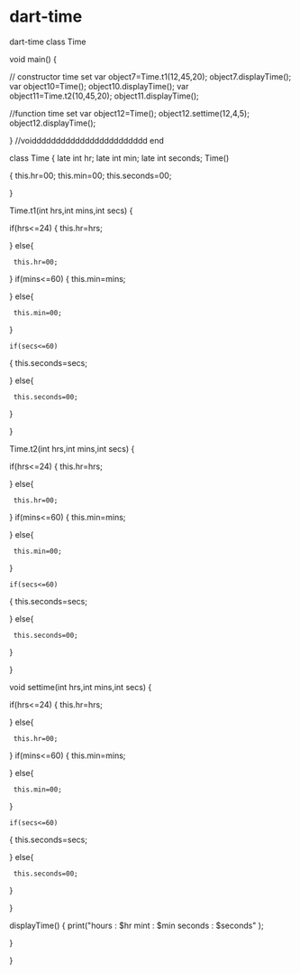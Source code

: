 # dart-time
dart-time
class Time



void main() {
 
    
  // constructor time set
   var object7=Time.t1(12,45,20);
  object7.displayTime();
   var object10=Time();
   object10.displayTime();
    var object11=Time.t2(10,45,20);
   object11.displayTime();
  
  //function time set
   var object12=Time();
  object12.settime(12,4,5);
  object12.displayTime();
  
  
} //voidddddddddddddddddddddddd   end

class Time 
{ late int hr;
late int min;
late int seconds;
Time()
  
{
  this.hr=00;
  this.min=00;
  this.seconds=00;
  
  
}
 
 Time.t1(int hrs,int mins,int secs)
 {
   
   if(hrs<=24)
   {
     this.hr=hrs;
    
   }
   else{
     
     this.hr=00;
   }
    if(mins<=60)
   {
     this.min=mins;
    
   }
   else{
     
     this.min=00;
   }
   
    if(secs<=60)
   {
     this.seconds=secs;
    
   }
   else{
     
     this.seconds=00;
   }
   
   
   
 }
 
 
 
  Time.t2(int hrs,int mins,int secs)
 {
   
   if(hrs<=24)
   {
     this.hr=hrs;
    
   }
   else{
     
     this.hr=00;
   }
    if(mins<=60)
   {
     this.min=mins;
    
   }
   else{
     
     this.min=00;
   }
   
    if(secs<=60)
   {
     this.seconds=secs;
    
   }
   else{
     
     this.seconds=00;
   }
   
   
   
 }
 
 
  void settime(int hrs,int mins,int secs)
 {
   
   if(hrs<=24)
   {
     this.hr=hrs;
    
   }
   else{
     
     this.hr=00;
   }
    if(mins<=60)
   {
     this.min=mins;
    
   }
   else{
     
     this.min=00;
   }
   
    if(secs<=60)
   {
     this.seconds=secs;
    
   }
   else{
     
     this.seconds=00;
   }
   
   
   
 }
 
 
 
 
 
 
 
 displayTime()
 {
   print("hours : $hr mint : $min   seconds : $seconds" );
    
    
   
 }
  


}


